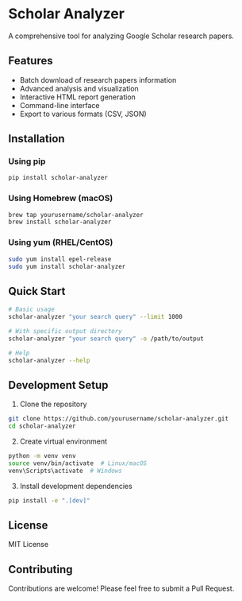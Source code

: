 # Scholar Analyzer

A comprehensive tool for analyzing Google Scholar research papers.

## Features

- Batch download of research papers information
- Advanced analysis and visualization
- Interactive HTML report generation
- Command-line interface
- Export to various formats (CSV, JSON)

## Installation

### Using pip

```bash
pip install scholar-analyzer
```

### Using Homebrew (macOS)

```bash
brew tap yourusername/scholar-analyzer
brew install scholar-analyzer
```

### Using yum (RHEL/CentOS)

```bash
sudo yum install epel-release
sudo yum install scholar-analyzer
```

## Quick Start

```bash
# Basic usage
scholar-analyzer "your search query" --limit 1000

# With specific output directory
scholar-analyzer "your search query" -o /path/to/output

# Help
scholar-analyzer --help
```

## Development Setup

1. Clone the repository

```bash
git clone https://github.com/yourusername/scholar-analyzer.git
cd scholar-analyzer
```

2. Create virtual environment

```bash
python -m venv venv
source venv/bin/activate  # Linux/macOS
venv\Scripts\activate  # Windows
```

3. Install development dependencies

```bash
pip install -e ".[dev]"
```

## License

MIT License

## Contributing

Contributions are welcome! Please feel free to submit a Pull Request.
